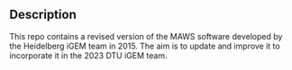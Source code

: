 ## Description
This repo contains a revised version of the MAWS software developed by the Heidelberg iGEM team in 2015. The aim is to update and improve it to incorporate it in the 2023 DTU iGEM team.
